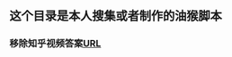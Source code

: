 ## 这个目录是本人搜集或者制作的油猴脚本

### 移除知乎视频答案[URL](!https://raw.githubusercontent.com/pcloth/tampermonkey.js/master/js/removeZhihuVideo.js)